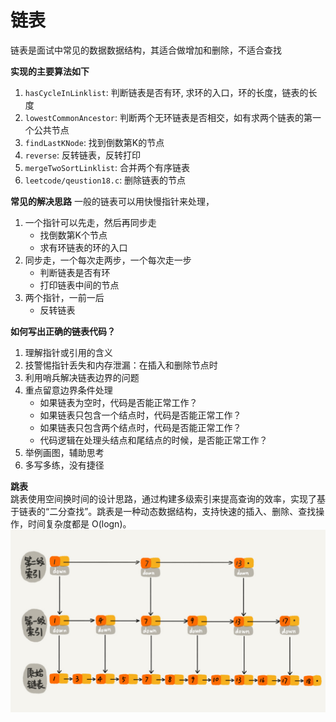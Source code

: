 # 链表  
链表是面试中常见的数据数据结构，其适合做增加和删除，不适合查找     

**实现的主要算法如下**   
1. `hasCycleInLinklist`: 判断链表是否有环, 求环的入口，环的长度，链表的长度     
2. `lowestCommonAncestor`: 判断两个无环链表是否相交，如有求两个链表的第一个公共节点   
3. `findLastKNode`: 找到倒数第K的节点  
4. `reverse`: 反转链表，反转打印   
5. `mergeTwoSortLinklist`: 合并两个有序链表   
6. `leetcode/qeustion18.c`: 删除链表的节点

**常见的解决思路**
一般的链表可以用快慢指针来处理，  
1. 一个指针可以先走，然后再同步走   
    - 找倒数第K个节点
    - 求有环链表的环的入口      
2. 同步走，一个每次走两步，一个每次走一步  
    - 判断链表是否有环   
    - 打印链表中间的节点     
3. 两个指针，一前一后   
    - 反转链表   

**如何写出正确的链表代码？**    
1. 理解指针或引用的含义   
2. 技警惕指针丢失和内存泄漏：在插入和删除节点时   
3. 利用哨兵解决链表边界的问题     
4. 重点留意边界条件处理   
    * 如果链表为空时，代码是否能正常工作？   
    * 如果链表只包含一个结点时，代码是否能正常工作？   
    * 如果链表只包含两个结点时，代码是否能正常工作？   
    * 代码逻辑在处理头结点和尾结点的时候，是否能正常工作？   
5. 举例画图，辅助思考   
6. 多写多练，没有捷径  


**跳表**    
跳表使用空间换时间的设计思路，通过构建多级索引来提高查询的效率，实现了基于链表的“二分查找”。跳表是一种动态数据结构，支持快速的插入、删除、查找操作，时间复杂度都是 O(logn)。
![image](../_static/492206afe5e2fef9f683c7cff83afa65.jpg)